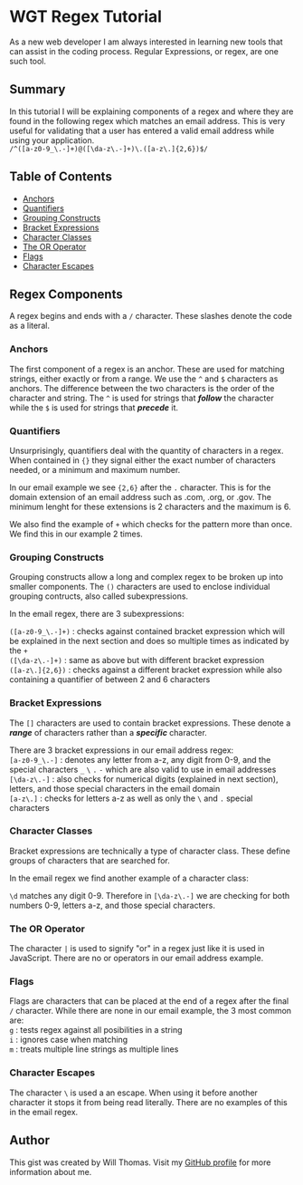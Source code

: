 # WGT Regex Tutorial

As a new web developer I am always interested in learning new tools that can assist in the coding process.  Regular Expressions, or regex, are one such tool.

## Summary

In this tutorial I will be explaining components of a regex and where they are found in the following regex which matches an email address.  This is very useful for validating that a user has entered a valid email address while using your application.  
`/^([a-z0-9_\.-]+)@([\da-z\.-]+)\.([a-z\.]{2,6})$/`

## Table of Contents

- [Anchors](#anchors)
- [Quantifiers](#quantifiers)
- [Grouping Constructs](#grouping-constructs)
- [Bracket Expressions](#bracket-expressions)
- [Character Classes](#character-classes)
- [The OR Operator](#the-or-operator)
- [Flags](#flags)
- [Character Escapes](#character-escapes)

## Regex Components

A regex begins and ends with a `/` character.  These slashes denote the code as a literal.

### Anchors

The first component of a regex is an anchor.  These are used for matching strings, either exactly or from a range.  We use the `^` and `$` characters as anchors.  The difference between the two characters is the order of the character and string.  The `^` is used for strings that ***follow*** the character while the `$` is used for strings that ***precede*** it.

### Quantifiers

Unsurprisingly, quantifiers deal with the quantity of characters in a regex.  When contained in `{}` they signal either the exact number of characters needed, or a minimum and maximum number.    

In our email example we see `{2,6}` after the `.` character.  This is for the domain extension of an email address such as .com, .org, or .gov.  The minimum lenght for these extensions is 2 characters and the maximum is 6.    

We also find the example of `+` which checks for the pattern more than once.  We find this in our example 2 times.

### Grouping Constructs

Grouping constructs allow a long and complex regex to be broken up into smaller components.  The `()` characters are used to enclose individual grouping contructs, also called subexpressions.   

In the email regex, there are 3 subexpressions:    

`([a-z0-9_\.-]+)` : checks against contained bracket expression which will be explained in the next section and does so multiple times as indicated by the `+`    
`([\da-z\.-]+)` : same as above but with different bracket expression    
`([a-z\.]{2,6})` : checks against a different bracket expression while also containing a quantifier of between 2 and 6 characters    

### Bracket Expressions

The `[]` characters are used to contain bracket expressions.  These denote a ***range*** of characters rather than a ***specific*** character.

There are 3 bracket expressions in our email address regex:   
`[a-z0-9_\.-]` : denotes any letter from a-z, any digit from 0-9, and the special characters  `_` `\` `.` `-` which are also valid to use in email addresses    
`[\da-z\.-]` : also checks for numerical digits (explained in next section), letters, and those special characters in the email domain    
`[a-z\.]` : checks for letters a-z as well as only the `\` and `.` special characters    

### Character Classes

Bracket expressions are technically a type of character class.  These define groups of characters that are searched for.    

In the email regex we find another example of a character class:    

`\d` matches any digit 0-9.  Therefore in `[\da-z\.-]` we are checking for both numbers 0-9, letters a-z, and those special characters.    

### The OR Operator

The character `|` is used to signify "or" in a regex just like it is used in JavaScript.  There are no or operators in our email address example.    

### Flags

Flags are characters that can be placed at the end of a regex after the final `/` character.  While there are none in our email example, the 3 most common are:    
`g` : tests regex against all posibilities in a string    
`i` : ignores case when matching    
`m` : treats multiple line strings as multiple lines    

### Character Escapes

The character `\` is used a an escape.  When using it before another character it stops it from being read literally.  There are no examples of this in the email regex. 

## Author

This gist was created by Will Thomas.  Visit my [GitHub profile](https://github.com/WilliamGeorgeThomas) for more information about me.
    